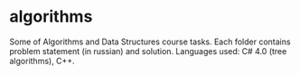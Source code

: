 # algorithms

Some of Algorithms and Data Structures course tasks.
Each folder contains problem statement (in russian) and solution.
Languages used: C# 4.0 (tree algorithms), C++.
